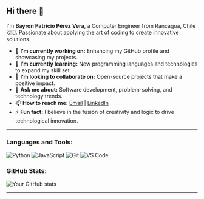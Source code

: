 ## Hi there 👋

I'm **Bayron Patricio Pérez Vera**, a Computer Engineer from Rancagua, Chile 🇨🇱. Passionate about applying the art of coding to create innovative solutions.

- 🔭 **I’m currently working on:** Enhancing my GitHub profile and showcasing my projects.
- 🌱 **I’m currently learning:** New programming languages and technologies to expand my skill set.
- 👯 **I’m looking to collaborate on:** Open-source projects that make a positive impact.
- 💬 **Ask me about:** Software development, problem-solving, and technology trends.
- 📫 **How to reach me:** [Email](mailto:your.email@example.com) | [LinkedIn](https://www.linkedin.com/in/yourprofile/)
- ⚡ **Fun fact:** I believe in the fusion of creativity and logic to drive technological innovation.

---

### Languages and Tools:

![Python](https://img.shields.io/badge/-Python-3776AB?logo=python&logoColor=white&style=flat)
![JavaScript](https://img.shields.io/badge/-JavaScript-F7DF1E?logo=javascript&logoColor=black&style=flat)
![Git](https://img.shields.io/badge/-Git-F05032?logo=git&logoColor=white&style=flat)
![VS Code](https://img.shields.io/badge/-VS%20Code-007ACC?logo=visual-studio-code&logoColor=white&style=flat)

### GitHub Stats:

![Your GitHub stats](https://github-readme-stats.vercel.app/api?username=OnlyWrittingCode&show_icons=true&theme=default&count_private=true)

---
